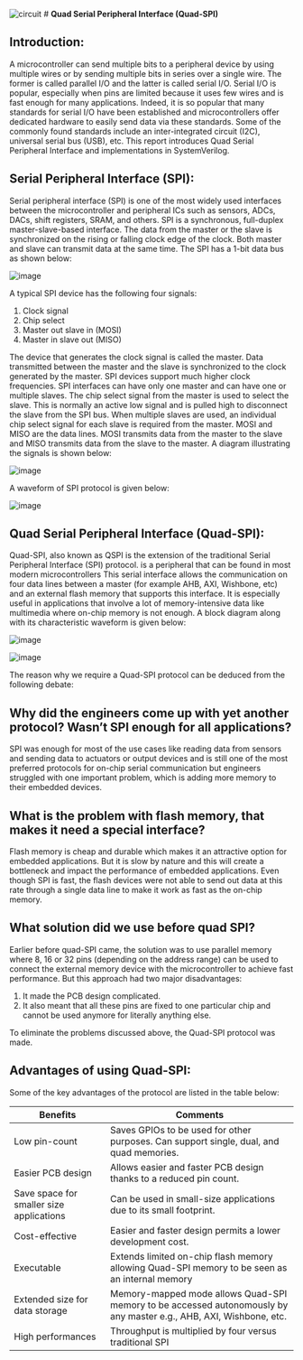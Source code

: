 ![circuit](https://user-images.githubusercontent.com/61377755/196786490-f7aad59b-30a0-4834-b570-882c48bc7058.png) # **Quad Serial Peripheral Interface (Quad-SPI)**


## **Introduction:**

A microcontroller can send multiple bits to a peripheral device by using multiple wires or by sending multiple bits in series over a single wire. The former is called parallel I/O and the latter is called serial I/O. Serial I/O is popular, especially when pins are limited because it uses few wires and is fast enough for many applications. Indeed, it is so popular that many standards for serial I/O have been established and microcontrollers offer dedicated hardware to easily send data via these standards. Some of the commonly found standards include an inter-integrated circuit (I2C), universal serial bus (USB), etc. This report introduces Quad Serial Peripheral Interface and implementations in SystemVerilog. 

## **Serial Peripheral Interface (SPI):**

Serial peripheral interface (SPI) is one of the most widely used interfaces between the microcontroller and peripheral ICs such as sensors, ADCs, DACs, shift registers, SRAM, and others. SPI is a synchronous, full-duplex master-slave-based interface. The data from the master or the slave is synchronized on the rising or falling clock edge of the clock. Both master and slave can transmit data at the same time. The SPI has a 1-bit data bus as shown below:

![image](https://user-images.githubusercontent.com/61377755/170161523-0457ccca-a547-42c5-a35a-18a1b11889f0.png)

A typical SPI device has the following four signals:

1) Clock signal
2) Chip select
3) Master out slave in (MOSI) 
4) Master in slave out (MISO)

The device that generates the clock signal is called the master. Data transmitted between the master and the slave is synchronized to the clock generated by the master. SPI devices support much higher clock frequencies. SPI interfaces can have only one master and can have one or multiple slaves. The chip select signal from the master is used to select the slave. This is normally an active low signal and is pulled high to disconnect the slave from the SPI bus. When multiple slaves are used, an individual chip select signal for each slave is required from the master.  MOSI and MISO are the data lines. MOSI transmits data from the master to the slave and MISO transmits data from the slave to the master. A diagram illustrating the signals is shown below:

![image](https://user-images.githubusercontent.com/61377755/170161617-17a8db8c-e0b1-4fe6-a4a2-428216cc4754.png)

A waveform of SPI protocol is given below:
 
![image](https://user-images.githubusercontent.com/61377755/170161683-f5270f07-d351-4ffd-96f3-64c608d43f18.png)

## **Quad Serial Peripheral Interface (Quad-SPI):**

Quad-SPI, also known as QSPI is the extension of the traditional Serial Peripheral Interface (SPI) protocol. is a peripheral that can be found in most modern microcontrollers This serial interface allows the communication on four data lines between a master (for example AHB, AXI, Wishbone, etc) and an external flash memory that supports this interface. It is especially useful in applications that involve a lot of memory-intensive data like multimedia where on-chip memory is not enough. A block diagram along with its characteristic waveform is given below:


![image](https://user-images.githubusercontent.com/61377755/170161735-d35f1d7d-3140-4ad8-b5be-e6c4212da56a.png)

![image](https://user-images.githubusercontent.com/61377755/170161757-c210373c-dde7-4053-8f13-c693dd77363d.png)

The reason why we require a Quad-SPI protocol can be deduced from the following debate:

## **Why did the engineers come up with yet another protocol? Wasn’t SPI enough for all applications?**
SPI was enough for most of the use cases like reading data from sensors and sending data to actuators or output devices and is still one of the most preferred protocols for on-chip serial communication but engineers struggled with one important problem, which is adding more memory to their embedded devices.

## **What is the problem with flash memory, that makes it need a special interface?**
Flash memory is cheap and durable which makes it an attractive option for embedded applications. But it is slow by nature and this will create a bottleneck and impact the performance of embedded applications. Even though SPI is fast, the flash devices were not able to send out data at this rate through a single data line to make it work as fast as the on-chip memory.

## **What solution did we use before quad SPI?**
Earlier before quad-SPI came, the solution was to use parallel memory where 8, 16 or 32 pins (depending on the address range) can be used to connect the external memory device with the microcontroller to achieve fast performance. But this approach had two major disadvantages:

1) It made the PCB design complicated.
2) It also meant that all these pins are fixed to one particular chip and cannot be used anymore for literally anything else.

To eliminate the problems discussed above, the Quad-SPI protocol was made.

## **Advantages of using Quad-SPI:**

Some of the key advantages of the protocol are listed in the table below:

|   **Benefits**                               |    **Comments**                                                                                                              |
|---------------------------------------------------|--------------------------------------------------------------------------------------------------------------------------------|
|     Low pin-count                                 |     Saves GPIOs to be used for other   purposes. Can support single, dual, and quad memories.                                  |
|     Easier PCB design                             |     Allows easier and faster PCB   design thanks to a reduced pin count.                                                       |
|     Save space for smaller size   applications    |     Can be used in small-size   applications due to its small footprint.                                                       |
|     Cost-effective                                |     Easier and faster design permits   a lower development cost.                                                               |
|     Executable                                    |     Extends limited on-chip flash   memory allowing Quad-SPI memory to be seen as an internal memory                           |
|     Extended size for data storage                |     Memory-mapped mode allows   Quad-SPI memory to be accessed autonomously by any master e.g., AHB, AXI,   Wishbone, etc.     |
|     High performances                             |     Throughput is multiplied by four   versus traditional SPI                                                                  |


